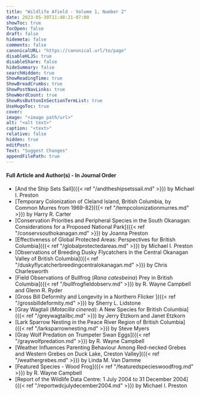 ```yaml
---
title: "Wildlife Afield - Volume 1, Number 2"
date: 2023-05-30T11:48:21-07:00
showToc: true
TocOpen: false
draft: false
hidemeta: false
comments: false
canonicalURL: "https://canonical.url/to/page"
disableHLJS: true 
disableShare: false
hideSummary: false
searchHidden: true
ShowReadingTime: true
ShowBreadCrumbs: true
ShowPostNavLinks: true
ShowWordCount: true
ShowRssButtonInSectionTermList: true
UseHugoToc: true
cover:
image: "<image path/url>" 
alt: "<alt text>" 
caption: "<text>" 
relative: false
hidden: true
editPost:
Text: "Suggest Changes" 
appendFilePath: true 
---
```


#### Full Article and Author(s) - In Journal Order

* [And the Ship Sets Sail]({{< ref "/andtheshipsetssail.md" >}}) by Michael I. Preston
* [Temporary Colonization of Cleland Island, British Columbia, by Common Murres from 1969-82]({{< ref "/tempcolonizationmurres.md" >}}) by Harry R. Carter
* [Conservation Priorities and Peripheral Species in the South Okanagan: Considerations for a Proposed National Park]({{< ref "/conservsouthokanagan.md" >}}) by Joanna Preston
* [Effectiveness of Global Protected Areas: Perspectives for British Columbia]({{< ref "/globalprotectedareas.md" >}}) by Michael I. Preston
* [Observations of Breeding Dusky Flycatchers in the Central Okanagan Valley of British Columbia]({{< ref "/duskyflycatcherbreedingcentralokanagan.md" >}}) by Chris Charlesworth
* [Field Observations of Bullfrog (*Rana catesbeina*) Prey in British Columbia]({{< ref "/bullfrogfieldobserv.md" >}}) by R. Wayne Campbell and Glenn R. Ryder
* [Gross Bill Deformity and Longevity in a Northern Flicker
]({{< ref "/grossbilldeformity.md" >}}) by Sherry L. Lidstone
* [Gray Wagtail (*Motacilla cinerea*): A New Species for British Columbia]({{< ref "/greywagtailbc.md" >}}) by Jerry Etzkorn and Janet Etzkorn
* [Lark Sparrow Nesting in the Peace River Region of British Columbia]({{< ref "/larksparrownesting.md" >}}) by Steve Myers
* [Gray Wolf Predation on Trumpeter Swan Eggs]({{< ref "/graywolfpredation.md" >}}) by R. Wayne Campbell
* [Weather Influences Parenting Behaviour Among Red-necked Grebes and Western Grebes on Duck Lake, Creston Valley]({{< ref "/weathergrebes.md" >}}) by Linda M. Van Damme
* [Featured Species - Wood Frog]({{< ref "/featuredspecieswoodfrog.md" >}}) by R. Wayne Campbell
* [Report of the Wildlife Data Centre: 1 July 2004 to 31 December 2004]({{< ref "/reportwdcjulydecember2004.md" >}}) by Michael I. Preston
